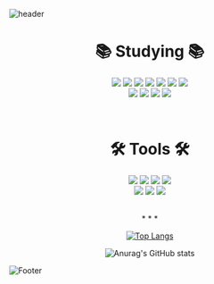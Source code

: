 ![header](https://capsule-render.vercel.app/api?type=waving&&color=gradient&height=245&section=header&text=SEOHYUNZ)

<div align="center">


  
# 📚 Studying 📚  

<img src="https://img.shields.io/badge/Java-007396?style=flat-square&logo=java&logoColor=white"/> <img src="https://img.shields.io/badge/JavaScript-F7DF1E?style=flat-square&logo=JavaScript&logoColor=white"/> <img src="https://img.shields.io/badge/C-A8B9CC?style=flat-square&logo=c&logoColor=white"/> <img src="https://img.shields.io/badge/C++-00599C?style=flat-square&logo=c%2B%2B&logoColor=white"/> <img src="https://img.shields.io/badge/C%23-239120?style=flat-square&logo=Csharp&logoColor=white"/> <img src="https://img.shields.io/badge/Python-3776AB?style=flat-square&logo=python&logoColor=white"/> <img src="https://img.shields.io/badge/React-61DAFB?style=flat-square&logo=React&logoColor=white"/> <br>
  <img src="https://img.shields.io/badge/Spring-6DB33F?style=flat-square&logo=spring&logoColor=white"/> <img src="https://img.shields.io/badge/Kotlin-7F52FF?style=flat-square&logo=Kotlin&logoColor=white"/> <img src="https://img.shields.io/badge/MySQL-4479A1?style=flat-square&logo=MySQL&logoColor=white"/> <img src="https://img.shields.io/badge/Oracle-F80000?style=flat-square&logo=Oracle&logoColor=white"/>

<br>

# 🛠 Tools 🛠
<img src="https://img.shields.io/badge/Eclipse-2C2255?style=flat-square&logo=EclipseIDE&logoColor=white"/>  <img src="https://img.shields.io/badge/Visual Studio-5C2D91?style=flat-square&logo=VisualStudio&logoColor=white"/> <img src="https://img.shields.io/badge/Visual Studio Code-007ACC?style=flat-square&logo=VisualStudioCode&logoColor=white"/> <img src="https://img.shields.io/badge/GitHub-181717?style=flat-square&logo=GitHub&logoColor=white"/>  <br>
  <img src="https://img.shields.io/badge/Android Studio-3DDC84?style=flat-square&logo=AndroidStudio&logoColor=white"/> <img src="https://img.shields.io/badge/Unity-FFFFFF?style=flat-square&logo=Unity&logoColor=black"/>  <img src="https://img.shields.io/badge/PyCharm-000000?style=flat-square&logo=PyCharm&logoColor=white"/>

<br>
* * *
<br>
  
[![Top Langs](https://github-readme-stats.vercel.app/api/top-langs/?username=seohyunz&layout=compact)](https://github.com/seohyunz/github-readme-stats) 

![Anurag's GitHub stats](https://github-readme-stats.vercel.app/api?username=seohyunz&show_icons=true)

</div>






![Footer](https://capsule-render.vercel.app/api?type=waving&&color=D1D1D1&height=125&section=footer)
